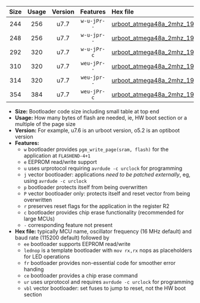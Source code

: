 |Size|Usage|Version|Features|Hex file|
|:-:|:-:|:-:|:-:|:--|
|244|256|u7.7|`w-u-jPr--`|[urboot_atmega48a_2mhz_19200bps_lednop_ur_vbl.hex](https://raw.githubusercontent.com/stefanrueger/urboot.hex/main/mcus/atmega48a/fcpu_2mhz/19200_bps/urboot_atmega48a_2mhz_19200bps_lednop_ur_vbl.hex)|
|248|256|u7.7|`w-u-jpr--`|[urboot_atmega48a_2mhz_19200bps_lednop_fr_ur_vbl.hex](https://raw.githubusercontent.com/stefanrueger/urboot.hex/main/mcus/atmega48a/fcpu_2mhz/19200_bps/urboot_atmega48a_2mhz_19200bps_lednop_fr_ur_vbl.hex)|
|292|320|u7.7|`w-u-jPr-c`|[urboot_atmega48a_2mhz_19200bps_lednop_fr_ce_ur_vbl.hex](https://raw.githubusercontent.com/stefanrueger/urboot.hex/main/mcus/atmega48a/fcpu_2mhz/19200_bps/urboot_atmega48a_2mhz_19200bps_lednop_fr_ce_ur_vbl.hex)|
|310|320|u7.7|`weu-jPr--`|[urboot_atmega48a_2mhz_19200bps_ee_lednop_ur_vbl.hex](https://raw.githubusercontent.com/stefanrueger/urboot.hex/main/mcus/atmega48a/fcpu_2mhz/19200_bps/urboot_atmega48a_2mhz_19200bps_ee_lednop_ur_vbl.hex)|
|314|320|u7.7|`weu-jpr--`|[urboot_atmega48a_2mhz_19200bps_ee_lednop_fr_ur_vbl.hex](https://raw.githubusercontent.com/stefanrueger/urboot.hex/main/mcus/atmega48a/fcpu_2mhz/19200_bps/urboot_atmega48a_2mhz_19200bps_ee_lednop_fr_ur_vbl.hex)|
|354|384|u7.7|`weu-jPr-c`|[urboot_atmega48a_2mhz_19200bps_ee_lednop_fr_ce_ur_vbl.hex](https://raw.githubusercontent.com/stefanrueger/urboot.hex/main/mcus/atmega48a/fcpu_2mhz/19200_bps/urboot_atmega48a_2mhz_19200bps_ee_lednop_fr_ce_ur_vbl.hex)|

- **Size:** Bootloader code size including small table at top end
- **Usage:** How many bytes of flash are needed, ie, HW boot section or a multiple of the page size
- **Version:** For example, u7.6 is an urboot version, o5.2 is an optiboot version
- **Features:**
  + `w` bootloader provides `pgm_write_page(sram, flash)` for the application at `FLASHEND-4+1`
  + `e` EEPROM read/write support
  + `u` uses urprotocol requiring `avrdude -c urclock` for programming
  + `j` vector bootloader: applications *need to be patched externally*, eg, using `avrdude -c urclock`
  + `p` bootloader protects itself from being overwritten
  + `P` vector bootloader only: protects itself and reset vector from being overwritten
  + `r` preserves reset flags for the application in the register R2
  + `c` bootloader provides chip erase functionality (recommended for large MCUs)
  + `-` corresponding feature not present
- **Hex file:** typically MCU name, oscillator frequency (16 MHz default) and baud rate (115200 default) followed by
  + `ee` bootloader supports EEPROM read/write
  + `lednop` is a template bootloader with `mov rx,rx` nops as placeholders for LED operations
  + `fr` bootloader provides non-essential code for smoother error handing
  + `ce` bootloader provides a chip erase command
  + `ur` uses urprotocol and requires `avrdude -c urclock` for programming
  + `vbl` vector bootloader: set fuses to jump to reset, not the HW boot section
